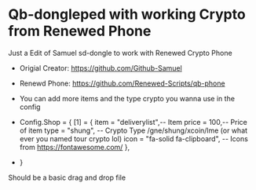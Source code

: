 # Qb-dongleped with working Crypto from Renewed Phone
Just a Edit of Samuel sd-dongle to work with Renewed Crypto Phone


- Origial Creator: https://github.com/Github-Samuel

- Renewd Phone: https://github.com/Renewed-Scripts/qb-phone


- You can add more items and the type crypto you wanna use in the config 

- Config.Shop = {
    [1] = {
        item = "deliverylist",-- Item
        price = 100,-- Price of item
        type = "shung", -- Crypto Type /gne/shung/xcoin/lme (or what ever you named tour crypto lol)
        icon = "fa-solid fa-clipboard", -- Icons from https://fontawesome.com/
    },
- }


Should be a basic drag and drop file
